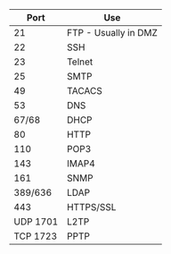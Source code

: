 
| Port     | Use                  |
| -------- | -------------------- |
| 21       | FTP - Usually in DMZ |
| 22       | SSH                  |
| 23       | Telnet               |
| 25       | SMTP                 |
| 49       | TACACS               |
| 53       | DNS                  |
| 67/68    | DHCP                 |
| 80       | HTTP                 |
| 110      | POP3                 |
| 143      | IMAP4                |
| 161      | SNMP                 |
| 389/636  | LDAP                 |
| 443      | HTTPS/SSL            |
| UDP 1701 | L2TP                 |
| TCP 1723 | PPTP                 |
